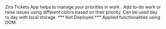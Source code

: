 Zira Tickets App helps to manage your priorities in work .
Add to-do work or raise issues using different colors based on their priority.
Can be used day to day with local storage. 
*** Not Deployed ***
Applied functionalities using DOM.
